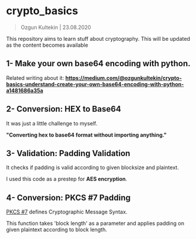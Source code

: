 # crypto_basics
> Ozgun Kultekin | 23.08.2020

This repository aims to learn stuff about cryptography. 
This will be updated as the content becomes available

## 1- Make your own base64 encoding with python.
Related writing about it: **https://medium.com/@ozgunkultekin/crypto-basics-understand-create-your-own-base64-encoding-with-python-a1481686a35a**


## 2- Conversion: HEX to Base64 

It was just a little challenge to myself.

**"Converting hex to base64 format without importing anything."**


## 3- Validation: Padding Validation

It checks if padding is valid according to given blocksize and plaintext.

I used this code as a prestep for **AES encryption**. 


## 4- Conversion: PKCS #7 Padding

[PKCS #7](https://en.wikipedia.org/wiki/Padding_(cryptography)#PKCS#5_and_PKCS#7) defines Cryptographic Message Syntax.

This function takes 'block length' as a parameter and applies padding on given plaintext according to block length. 
